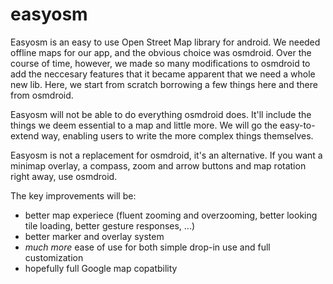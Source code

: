 easyosm
=======

Easyosm is an easy to use Open Street Map library for android. We needed  offline maps for our app, and the obvious choice was osmdroid. Over the course of time, however, we made so many modifications to osmdroid to add the neccesary features that it became apparent that we need a whole new lib. Here, we start from scratch borrowing a few things here and there from osmdroid.

Easyosm will not be able to do everything osmdroid does. It'll include the things we deem essential to a map and little more. We will go the easy-to-extend way, enabling users to write the more complex things themselves.

Easyosm is not a replacement for osmdroid, it's an alternative. If you want a minimap overlay, a compass, zoom and arrow buttons and map rotation right away, use osmdroid.

The key improvements will be:
  * better map experiece (fluent zooming and overzooming, better looking tile loading, better gesture responses, ...)
  * better marker and overlay system
  * _much more_ ease of use for both simple drop-in use and full customization
  * hopefully full Google map copatbility
